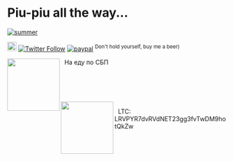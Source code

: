 # Piu-piu all the way...

[![summer](https://github.com/vaniacer/vaniacer/assets/18072680/6c16ed8a-2ad0-4b85-af4b-0387bed0302c)](https://github.com/vaniacer/piu-piu-SH)

<a href="https://t.me/sshtobash"><img src="https://telegram.org/img/website_icon.svg" width="21"></a>
[![Twitter Follow](https://img.shields.io/twitter/follow/Vaniacer?style=social)](https://twitter.com/Vaniacer)
[![paypal](https://img.shields.io/badge/Donate-PayPal-green.svg)](https://paypal.me/sshto?locale.x=en_US) <sup>Don't hold yourself, buy me a beer)</sup>

<img align="left" width="120px" src="https://github.com/user-attachments/assets/db4500f2-3399-469c-995e-808b87c48f1e">
<p>&nbsp; На еду по СБП</p><br/><br/><br/><br/>
<img align="left" width="120px" src="https://user-images.githubusercontent.com/18072680/106383361-7a3e8180-63d6-11eb-9239-48b6d80c3c4b.png">
<p>&nbsp; LTC: LRVPYR7dvRVdNET23gg3fvTwDM9hotQkZw</p>
